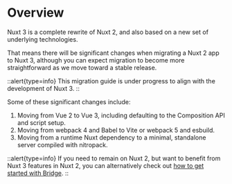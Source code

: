 # Overview

Nuxt 3 is a complete rewrite of Nuxt 2, and also based on a new set of underlying technologies.

That means there will be significant changes when migrating a Nuxt 2 app to Nuxt 3, although you can expect migration to become more straightforward as we move toward a stable release.

<!-- 
::alert{type=info}
Nuxt 3 is now in release candidate stage. The main goal of the release candidate stage is to **increase the adoption rate of Nuxt 3** and **increase stability**. However, it is still in continued development. Read more about [Nuxt 3 release candidate status](https://github.com/nuxt/framework/discussions/3447).
:: 
-->

::alert{type=info}
This migration guide is under progress to align with the development of Nuxt 3.
::

Some of these significant changes include:

1. Moving from Vue 2 to Vue 3, including defaulting to the Composition API and script setup.
1. Moving from webpack 4 and Babel to Vite or webpack 5 and esbuild.
1. Moving from a runtime Nuxt dependency to a minimal, standalone server compiled with nitropack.

::alert{type=info}
If you need to remain on Nuxt 2, but want to benefit from Nuxt 3 features in Nuxt 2, you can alternatively check out [how to get started with Bridge](/bridge).
::
